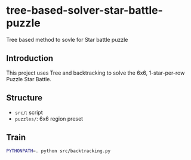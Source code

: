 # tree-based-solver-star-battle-puzzle
Tree based method to sovle for Star battle puzzle

## Introduction
This project uses Tree and backtracking to solve the 6x6, 1-star-per-row Puzzle Star Battle.

## Structure
- `src/`: script
- `puzzles/`: 6x6 region preset

## Train
```bash
PYTHONPATH=. python src/backtracking.py
```
